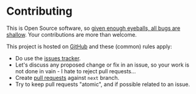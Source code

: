# Contributing

This is Open Source software, so [given enough eyeballs, all bugs are shallow](https://en.wikipedia.org/wiki/Linus%27s_Law). Your contributions are more than welcome.

This project is hosted on [GitHub](https://github.com/DhyeyMavani2003/ccrvam) and these (common) rules apply:

* Do use the [issues tracker](https://github.com/DhyeyMavani2003/ccrvam/issues).
* Let's discuss any proposed change or fix in an issue, so your work is not done in vain - I hate to reject pull requests...
* Create [pull requests](https://github.com/DhyeyMavani2003/ccrvam/pulls) against `next` branch.
* Try to keep pull requests "atomic", and if possible related to an issue.
